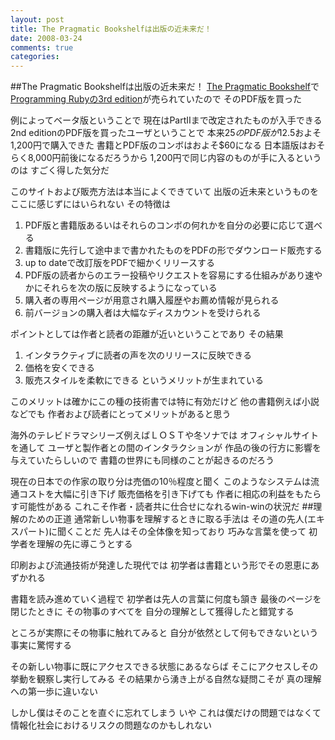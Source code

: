 ```yaml
---
layout: post
title: The Pragmatic Bookshelfは出版の近未来だ！
date: 2008-03-24
comments: true
categories:
---
```


##The Pragmatic Bookshelfは出版の近未来だ！
[The Pragmatic Bookshelf](http://www.pragprog.com/)で
[Programming Rubyの3rd edition](http://www.pragprog.com/titles/ruby3)が売られていたので
そのPDF版を買った

例によってベータ版ということで
現在はPartIIまで改定されたものが入手できる
2nd editionのPDF版を買ったユーザということで
本来$25のPDF版が$12.5およそ1,200円で購入できた
書籍とPDF版のコンボはおよそ$60になる
日本語版はおそらく8,000円前後になるだろうから
1,200円で同じ内容のものが手に入るというのは
すごく得した気分だ

このサイトおよび販売方法は本当によくできていて
出版の近未来というものをここに感じずにはいられない
その特徴は
1. PDF版と書籍版あるいはそれらのコンボの何れかを自分の必要に応じて選べる
1. 書籍版に先行して途中まで書かれたものをPDFの形でダウンロード販売する
1. up to dateで改訂版をPDFで細かくリリースする
1. PDF版の読者からのエラー投稿やリクエストを容易にする仕組みがあり速やかにそれらを次の版に反映するようになっている
1. 購入者の専用ページが用意され購入履歴やお薦め情報が見られる
1. 前バージョンの購入者は大幅なディスカウントを受けられる

ポイントとしては作者と読者の距離が近いということであり
その結果
1. インタラクティブに読者の声を次のリリースに反映できる
1. 価格を安くできる
1. 販売スタイルを柔軟にできる
というメリットが生まれている

このメリットは確かにこの種の技術書では特に有効だけど
他の書籍例えば小説などでも
作者および読者にとってメリットがあると思う

海外のテレビドラマシリーズ例えばＬＯＳＴや冬ソナでは
オフィシャルサイトを通して
ユーザと製作者との間のインタラクションが
作品の後の行方に影響を与えていたらしいので
書籍の世界にも同様のことが起きるのだろう

現在の日本での作家の取り分は売価の10％程度と聞く
このようなシステムは流通コストを大幅に引き下げ
販売価格を引き下げても
作者に相応の利益をもたらす可能性がある
これこそ作者・読者共に仕合せになれるwin-winの状況だ
##理解のための正道
通常新しい物事を理解するときに取る手法は
その道の先人(エキスパート)に聞くことだ
先人はその全体像を知っており
巧みな言葉を使って
初学者を理解の先に導こうとする

印刷および流通技術が発達した現代では
初学者は書籍という形でその恩恵にあずかれる

書籍を読み進めていく過程で
初学者は先人の言葉に何度も頷き
最後のページを閉じたときに
その物事のすべてを
自分の理解として獲得したと錯覚する

ところが実際にその物事に触れてみると
自分が依然として何もできないという事実に驚愕する

その新しい物事に既にアクセスできる状態にあるならば
そこにアクセスしその挙動を観察し実行してみる
その結果から湧き上がる自然な疑問こそが
真の理解への第一歩に違いない

しかし僕はそのことを直ぐに忘れてしまう
いや
これは僕だけの問題ではなくて
情報化社会におけるリスクの問題なのかもしれない